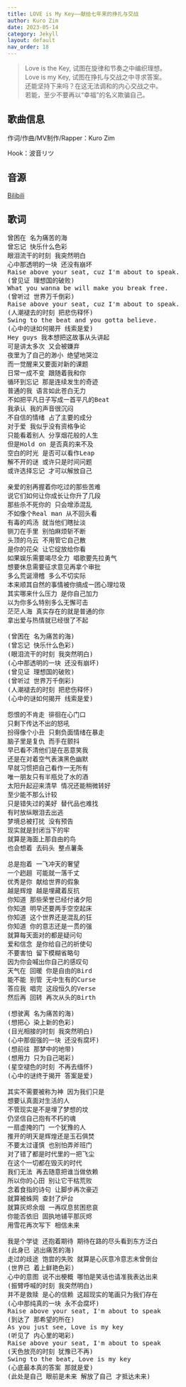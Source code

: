 ```yaml
---
title: LOVE is My Key——献给七年来的挣扎与交战
author: Kuro Zim
date: 2023-05-14
category: Jekyll
layout: default
nav_order: 18
---
```


>  Love is the Key, 试图在旋律和节奏之中编织理想。<br>Love is my Key, 试图在挣扎与交战之中寻求答案。<br>还能坚持下来吗？在这无法调和的内心交战之中。<br>
若能，至少不要再以“幸福”的名义欺骗自己。

## 歌曲信息

作词/作曲/MV制作/Rapper：Kuro Zim

Hook：波音リツ

## 音源

[Bilibili](https://www.bilibili.com/video/BV1K24y1K7tc)

## 歌词

<pre>
曾困在 名为痛苦的海
曾忘记 快乐什么色彩
眼泪流干的时刻 我突然明白
心中那透明的一块 还没有崩坏
Raise above your seat, cuz I'm about to speak.
(曾见证 理想国的破败)
What you wanna be will make you break free.
(曾听过 世界万千倒彩)
Raise above your seat, cuz I'm about to speak.
(人潮褪去的时刻 把悲伤释怀)
Swing to the beat and you gotta believe.
(心中的谜如何揭开 线索是爱)
Hey guys 我本想把这故事从头讲起
可是讲太多次 又会被嫌弃
夜里为了自己的渺小 绝望地哭泣
而一觉醒来又要面对新的课题
日常一成不变 跟随着我和你
循环到忘记 那是连续发生的奇迹
普通的我 语言如此苍白无力
不如把平凡日子写成一首平凡的Beat
我承认 我的声音很沉闷
不自信的情绪 占了主要的成分
对于爱 我似乎没有资格争论
只能看着别人 分享烟花般的人生
但是Hold on 是否真的来不及
空白的时光 是否可以看作Leap
解不开的谜 或许只是时间问题
或许选择忘记 才可以解放自己

亲爱的别再握着你吃过的那些苦难
说它们如何让你成长让你升了几段
那些杀不死你的 只会增添混乱
不如像个Real man 从不回头看
有毒的鸡汤 就当他们瞎扯淡
铡刀在手里 别怕麻烦斩不断
头顶的乌云 不用管它自己散
是你的花朵 让它绽放给你看
如果娱乐需要竭尽全力 唱歌要先拉勇气
想要休息需要征求意见再拿个审批
多么荒诞滑稽 多么不切实际
本来顺其自然的事情被你搞成一团心理垃圾
其实哪来什么压力 是你自己加力
以为你多么特别多么无懈可击
茫茫人海 真实存在的就是普通的你
拿出爱与热情就已经很了不起

(曾困在 名为痛苦的海)
(曾忘记 快乐什么色彩)
(眼泪流干的时刻 我突然明白)
(心中那透明的一块 还没有崩坏)
(曾见证 理想国的破败)
(曾听过 世界万千倒彩)
(人潮褪去的时刻 把悲伤释怀)
(心中的谜如何揭开 线索是爱)

怨恨的不肯走 徘徊在心门口
只剩下传达不出的怒吼
扮得像个小丑 只剩负面情绪在暴走
脑子里是复仇 而手在颤抖
早已看不清他们是在恶意笑我
还是在对着空气表演黑色幽默
早就习惯把自己看作一无所有
唯一朋友只有半瓶兑了水的酒
太阳升起迎来清早 情况还能稍微转好
至少能不那么计较
只是错失过的美好 替代品也难找
有时放纵眼泪去出逃
梦境总被打扰 没有预告
现实就是封闭当下的牢
就算是海面上那自由的鸟
也会想着 去码头 整点薯条

总是抱着 一飞冲天的奢望
一个趔趄 可能就一落千丈
优秀是你 献给世界的假象
越是辉煌 越是埋藏着反抗
你知道 那些荣誉已经付诸夕阳
你知道 明早还要两手空空起床
你知道 这个世界还是混乱的狂
你知道 你的意志还是一贯的强
就算每天面对的都是疑问句
爱和信念 是你给自己的祈使句
不要害怕 留下模糊省略句
因为你会喊出你自己的感叹句
天气在 回暖 你是自由的Bird
能不能 别管 无中生有的Curse
答应我 唱完 这段恒久的Verse
然后再 回转 再次从头的Birth

(想驶离 名为痛苦的海)
(想把心 染上新的色彩)
(目光相接的时刻 我突然明白)
(心中那倔强的一块 还没有腐坏)
(想前往 那梦中的地带)
(想用力 只为自己喝彩)
(星空褪色的时刻 不再去缅怀)
(心中的谜终于揭开 答案是爱)

其实不需要被称为神 因为我们只是
想要认真面对生活的人
不管现实是不是埋了梦想的坟
仍坚信自己抱有不朽的魂
一扇虚掩的门 一个犹豫的人
推开的明天是辉煌还是玉石俱焚
不要太过谨慎 也别怕弄斧班门
对了错了都是时代里的一把飞尘
在这个一切都在毁灭的时代
我们无法 再去随意把谁当做依赖
所以你的心田 别让它干枯荒败
念着食指的诗句 让脚步再次豪迈
就算被蛛网 查封了炉台
就算灰烬余烟 一再叹息贫困悲哀
你能否依旧 固执地铺平那灰烬
用雪花再次写下 相信未来

我是个学徒 还抱着期待 期待在路的尽头看到东方泛白
(此身已 逃出痛苦的海)
走过的歧途 饱尝的失败 就算是心灰意冷意志未曾倒台
(世界已 着上鲜艳色彩)
心中的意图 说不出梗概 哪怕是笑话也请准我表达出来
(振臂呼喊的时刻 我突然明白)
并不是救赎 是心的信赖 这超现实的笔画只为我们存在
(心中那纯真的一块 永不会腐坏)
Raise above your seat, I'm about to speak
(到达了 那希望的所在)
As you just see, Love is my key
(听见了 内心里的喝彩)
Raise above your seat, I'm about to speak
(天色放亮的时刻 犹豫已不再)
Swing to the beat, Love is my key
(心底最本真的答案 那就是爱)
(此处是自己 眼前是未来 解放了自己 才抵达未来)</pre>
